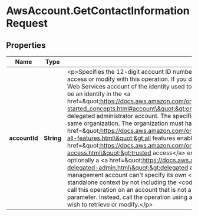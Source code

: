 # AwsAccount.GetContactInformationRequest

## Properties

Name | Type | Description | Notes
------------ | ------------- | ------------- | -------------
**accountId** | **String** | &lt;p&gt;Specifies the 12-digit account ID number of the Amazon Web Services account that you want to access or modify with this operation. If you don&#39;t specify this parameter, it defaults to the Amazon Web Services account of the identity used to call the operation. To use this parameter, the caller must be an identity in the &lt;a href&#x3D;\&quot;https://docs.aws.amazon.com/organizations/latest/userguide/orgs_getting-started_concepts.html#account\&quot;&gt;organization&#39;s management account&lt;/a&gt; or a delegated administrator account. The specified account ID must also be a member account in the same organization. The organization must have &lt;a href&#x3D;\&quot;https://docs.aws.amazon.com/organizations/latest/userguide/orgs_manage_org_support-all-features.html\&quot;&gt;all features enabled&lt;/a&gt;, and the organization must have &lt;a href&#x3D;\&quot;https://docs.aws.amazon.com/organizations/latest/userguide/using-orgs-trusted-access.html\&quot;&gt;trusted access&lt;/a&gt; enabled for the Account Management service, and optionally a &lt;a href&#x3D;\&quot;https://docs.aws.amazon.com/organizations/latest/userguide/using-orgs-delegated-admin.html\&quot;&gt;delegated admin&lt;/a&gt; account assigned.&lt;/p&gt; &lt;note&gt; &lt;p&gt;The management account can&#39;t specify its own &lt;code&gt;AccountId&lt;/code&gt;. It must call the operation in standalone context by not including the &lt;code&gt;AccountId&lt;/code&gt; parameter.&lt;/p&gt; &lt;/note&gt; &lt;p&gt;To call this operation on an account that is not a member of an organization, don&#39;t specify this parameter. Instead, call the operation using an identity belonging to the account whose contacts you wish to retrieve or modify.&lt;/p&gt; | [optional] 


